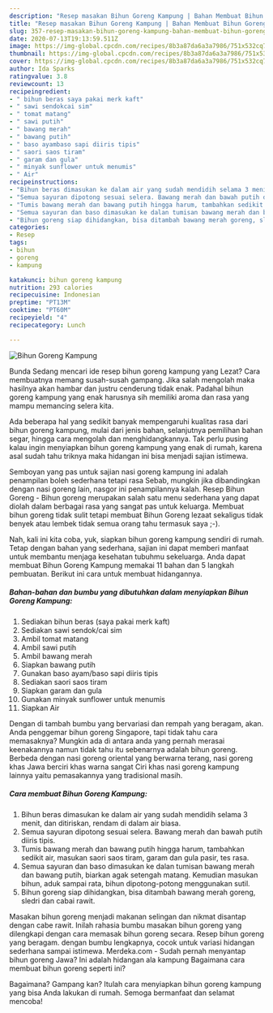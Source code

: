 ```yaml
---
description: "Resep masakan Bihun Goreng Kampung | Bahan Membuat Bihun Goreng Kampung Yang Sempurna"
title: "Resep masakan Bihun Goreng Kampung | Bahan Membuat Bihun Goreng Kampung Yang Sempurna"
slug: 357-resep-masakan-bihun-goreng-kampung-bahan-membuat-bihun-goreng-kampung-yang-sempurna
date: 2020-07-13T19:13:59.511Z
image: https://img-global.cpcdn.com/recipes/8b3a87da6a3a7986/751x532cq70/bihun-goreng-kampung-foto-resep-utama.jpg
thumbnail: https://img-global.cpcdn.com/recipes/8b3a87da6a3a7986/751x532cq70/bihun-goreng-kampung-foto-resep-utama.jpg
cover: https://img-global.cpcdn.com/recipes/8b3a87da6a3a7986/751x532cq70/bihun-goreng-kampung-foto-resep-utama.jpg
author: Ida Sparks
ratingvalue: 3.8
reviewcount: 13
recipeingredient:
- " bihun beras saya pakai merk kaft"
- " sawi sendokcai sim"
- " tomat matang"
- " sawi putih"
- " bawang merah"
- " bawang putih"
- " baso ayambaso sapi diiris tipis"
- " saori saos tiram"
- " garam dan gula"
- " minyak sunflower untuk menumis"
- " Air"
recipeinstructions:
- "Bihun beras dimasukan ke dalam air yang sudah mendidih selama 3 menit, dan ditiriskan, rendam di dalam air biasa."
- "Semua sayuran dipotong sesuai selera. Bawang merah dan bawah putih diiris tipis."
- "Tumis bawang merah dan bawang putih hingga harum, tambahkan sedikit air, masukan saori saos tiram, garam dan gula pasir, tes rasa."
- "Semua sayuran dan baso dimasukan ke dalan tumisan bawang merah dan bawang putih, biarkan agak setengah matang. Kemudian masukan bihun, aduk sampai rata, bihun dipotong-potong menggunakan sutil."
- "Bihun goreng siap dihidangkan, bisa ditambah bawang merah goreng, sledri dan cabai rawit."
categories:
- Resep
tags:
- bihun
- goreng
- kampung

katakunci: bihun goreng kampung 
nutrition: 293 calories
recipecuisine: Indonesian
preptime: "PT13M"
cooktime: "PT60M"
recipeyield: "4"
recipecategory: Lunch

---
```



![Bihun Goreng Kampung](https://img-global.cpcdn.com/recipes/8b3a87da6a3a7986/751x532cq70/bihun-goreng-kampung-foto-resep-utama.jpg)

Bunda Sedang mencari ide resep bihun goreng kampung yang Lezat? Cara membuatnya memang susah-susah gampang. Jika salah mengolah maka hasilnya akan hambar dan justru cenderung tidak enak. Padahal bihun goreng kampung yang enak harusnya sih memiliki aroma dan rasa yang mampu memancing selera kita.

Ada beberapa hal yang sedikit banyak mempengaruhi kualitas rasa dari bihun goreng kampung, mulai dari jenis bahan, selanjutnya pemilihan bahan segar, hingga cara mengolah dan menghidangkannya. Tak perlu pusing kalau ingin menyiapkan bihun goreng kampung yang enak di rumah, karena asal sudah tahu triknya maka hidangan ini bisa menjadi sajian istimewa.

Semboyan yang pas untuk sajian nasi goreng kampung ini adalah penampilan boleh sederhana tetapi rasa Sebab, mungkin jika dibandingkan dengan nasi goreng lain, nasgor ini penampilannya kalah. Resep Bihun Goreng - Bihun goreng merupakan salah satu menu sederhana yang dapat diolah dalam berbagai rasa yang sangat pas untuk keluarga. Membuat bihun goreng tidak sulit tetapi membuat Bihun Goreng lezaat sekaligus tidak benyek atau lembek tidak semua orang tahu termasuk saya ;-).


Nah, kali ini kita coba, yuk, siapkan bihun goreng kampung sendiri di rumah. Tetap dengan bahan yang sederhana, sajian ini dapat memberi manfaat untuk membantu menjaga kesehatan tubuhmu sekeluarga. Anda dapat membuat Bihun Goreng Kampung memakai 11 bahan dan 5 langkah pembuatan. Berikut ini cara untuk membuat hidangannya.

<!--inarticleads1-->

##### Bahan-bahan dan bumbu yang dibutuhkan dalam menyiapkan Bihun Goreng Kampung:

1. Sediakan  bihun beras (saya pakai merk kaft)
1. Sediakan  sawi sendok/cai sim
1. Ambil  tomat matang
1. Ambil  sawi putih
1. Ambil  bawang merah
1. Siapkan  bawang putih
1. Gunakan  baso ayam/baso sapi diiris tipis
1. Sediakan  saori saos tiram
1. Siapkan  garam dan gula
1. Gunakan  minyak sunflower untuk menumis
1. Siapkan  Air


Dengan di tambah bumbu yang bervariasi dan rempah yang beragam, akan. Anda penggemar bihun goreng Singapore, tapi tidak tahu cara memasaknya? Mungkin ada di antara anda yang pernah merasai keenakannya namun tidak tahu itu sebenarnya adalah bihun goreng. Berbeda dengan nasi goreng oriental yang berwarna terang, nasi goreng khas Jawa berciri khas warna sangat Ciri khas nasi goreng kampung lainnya yaitu pemasakannya yang tradisional masih. 

<!--inarticleads2-->

##### Cara membuat Bihun Goreng Kampung:

1. Bihun beras dimasukan ke dalam air yang sudah mendidih selama 3 menit, dan ditiriskan, rendam di dalam air biasa.
1. Semua sayuran dipotong sesuai selera. Bawang merah dan bawah putih diiris tipis.
1. Tumis bawang merah dan bawang putih hingga harum, tambahkan sedikit air, masukan saori saos tiram, garam dan gula pasir, tes rasa.
1. Semua sayuran dan baso dimasukan ke dalan tumisan bawang merah dan bawang putih, biarkan agak setengah matang. Kemudian masukan bihun, aduk sampai rata, bihun dipotong-potong menggunakan sutil.
1. Bihun goreng siap dihidangkan, bisa ditambah bawang merah goreng, sledri dan cabai rawit.


Masakan bihun goreng menjadi makanan selingan dan nikmat disantap dengan cabe rawit. Inilah rahasia bumbu masakan bihun goreng yang dilengkapi dengan cara memasak bihun goreng secara. Resep bihun goreng yang beragam. dengan bumbu lengkapnya, cocok untuk variasi hidangan sederhana sampai istimewa. Merdeka.com - Sudah pernah menyantap bihun goreng Jawa? Ini adalah hidangan ala kampung Bagaimana cara membuat bihun goreng seperti ini? 

Bagaimana? Gampang kan? Itulah cara menyiapkan bihun goreng kampung yang bisa Anda lakukan di rumah. Semoga bermanfaat dan selamat mencoba!
